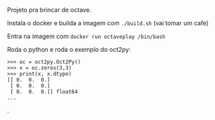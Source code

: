 Projeto pra brincar de octave.

Instala o docker e builda a imagem com `./build.sh` (vai tomar um cafe)

Entra na imagem com `docker run octaveplay /bin/bash`

Roda o python e roda o exemplo do oct2py:

```
>>> oc = oct2py.Oct2Py()
>>> x = oc.zeros(3,3)
>>> print(x, x.dtype)
[[ 0.  0.  0.]
 [ 0.  0.  0.]
 [ 0.  0.  0.]] float64
...
```
.
